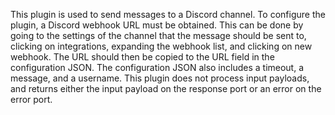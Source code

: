 This plugin is used to send messages to a Discord channel. To configure the plugin, a Discord webhook URL must be obtained. This can be done by going to the settings of the channel that the message should be sent to, clicking on integrations, expanding the webhook list, and clicking on new webhook. The URL should then be copied to the URL field in the configuration JSON. The configuration JSON also includes a timeout, a message, and a username. This plugin does not process input payloads, and returns either the input payload on the response port or an error on the error port.